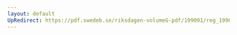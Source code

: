 ```yaml
---
layout: default
UpRedirect: https://pdf.swedeb.se/riksdagen-volumeG-pdf/199091/reg_199091/reg_199091_0615.pdf
---
```

